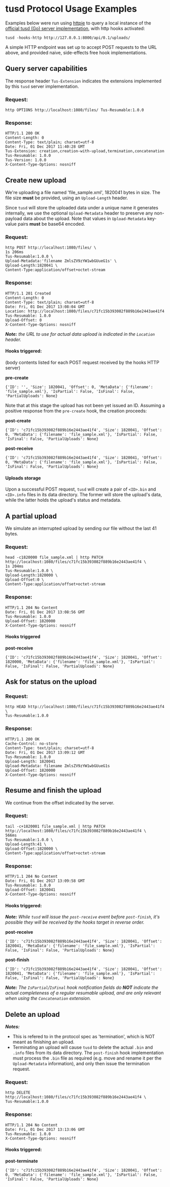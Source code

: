 

# tusd Protocol Usage Examples


Examples below were run using [httpie](https://httpie.org/) to query a local instance of the [official tusd (Go) server  implementation](https://github.com/tus/tusd), with http hooks activated: 

```
tusd -hooks-http http://127.0.0.1:8000/api/0.1/uploads/
``` 

A simple HTTP endpoint was set up to accept POST requests to the URL above, and provided naive, side-effects free hook implementations.

## Query server capabilities

The response header `Tus-Extension` indicates the extensions implemented by this `tusd` server implementation.

### Request:
```
http OPTIONS http://localhost:1080/files/ Tus-Resumable:1.0.0
```

### Response:
```
HTTP/1.1 200 OK
Content-Length: 0
Content-Type: text/plain; charset=utf-8
Date: Fri, 01 Dec 2017 11:40:28 GMT
Tus-Extension: creation,creation-with-upload,termination,concatenation
Tus-Resumable: 1.0.0
Tus-Version: 1.0.0
X-Content-Type-Options: nosniff
```

## Create new upload

We're uploading a file named 'file_sample.xml', 1820041 bytes in size. The file size __must__ be provided, using an `Upload-Length` header.

Since `tusd` will store the uploaded data under a unique name it generates internally, we use the optional `Upload-Metadata` header to preserve any non-payload data about the upload.
Note that values in `Upload-Metadata` key-value pairs __must__ be base64 encoded.

### Request:
```
http POST http://localhost:1080/files/ \                                                                                                                                              1s 206ms
Tus-Resumable:1.0.0 \
Upload-Metadata:'filename ZmlsZV9zYW1wbGUueG1s' \
Upload-Length:1820041 \
Content-Type:application/offset+octet-stream
```
 
### Response:
```
HTTP/1.1 201 Created
Content-Length: 0
Content-Type: text/plain; charset=utf-8
Date: Fri, 01 Dec 2017 13:08:04 GMT
Location: http://localhost:1080/files/c71fc15b393082f889b16e2443ae41f4
Tus-Resumable: 1.0.0
Upload-Offset: 0
X-Content-Type-Options: nosniff
```

*__Note:__ the URL to use for actual data upload is indicated in the `Location` header.*

#### Hooks triggered:

(body contents listed for each POST request received by the hooks HTTP server) 

__pre-create__ 
```
{'ID': '', 'Size': 1820041, 'Offset': 0, 'MetaData': {'filename': 'file_sample.xml'}, 'IsPartial': False, 'IsFinal': False, 'PartialUploads': None}
```

Note that at this stage the upload has not been yet issued an ID.
Assuming a positive response from the `pre-create` hook, the creation proceeds: 

__post-create__ 
```
{'ID': 'c71fc15b393082f889b16e2443ae41f4', 'Size': 1820041, 'Offset': 0, 'MetaData': {'filename': 'file_sample.xml'}, 'IsPartial': False, 'IsFinal': False, 'PartialUploads': None}
```

__post-receive__ 
```
{'ID': 'c71fc15b393082f889b16e2443ae41f4', 'Size': 1820041, 'Offset': 0, 'MetaData': {'filename': 'file_sample.xml'}, 'IsPartial': False, 'IsFinal': False, 'PartialUploads': None}
```

#### Uploads storage
Upon a successful POST request, `tusd` will create a pair of `<ID>.bin` and `<ID>.info` files in its data directory. The former will store the upload's data, while the latter holds the upload's status and metadata. 


## A partial upload

We simulate an interrupted upload by sending our file without the last 41 bytes.
### Request:
```
head -c1820000 file_sample.xml | http PATCH http://localhost:1080/files/c71fc15b393082f889b16e2443ae41f4 \                                                                            1s 204ms
Tus-Resumable:1.0.0 \
Upload-Length:1820000 \
Upload-Offset:0 \
Content-Type:application/offset+octet-stream
```

### Response:
```
HTTP/1.1 204 No Content
Date: Fri, 01 Dec 2017 13:08:56 GMT
Tus-Resumable: 1.0.0
Upload-Offset: 1820000
X-Content-Type-Options: nosniff
```

#### Hooks triggered

__post-receive__ 
```
{'ID': 'c71fc15b393082f889b16e2443ae41f4', 'Size': 1820041, 'Offset': 1820000, 'MetaData': {'filename': 'file_sample.xml'}, 'IsPartial': False, 'IsFinal': False, 'PartialUploads': None}
```

## Ask for status on the upload 

### Request:
```
http HEAD http://localhost:1080/files/c71fc15b393082f889b16e2443ae41f4 \
Tus-Resumable:1.0.0
```

### Response:
```
HTTP/1.1 200 OK
Cache-Control: no-store
Content-Type: text/plain; charset=utf-8
Date: Fri, 01 Dec 2017 13:09:12 GMT
Tus-Resumable: 1.0.0
Upload-Length: 1820041
Upload-Metadata: filename ZmlsZV9zYW1wbGUueG1s
Upload-Offset: 1820000
X-Content-Type-Options: nosniff
```


## Resume and finish the upload

We continue from the offset indicated by the server.

### Request:
```
tail -c+1820001 file_sample.xml | http PATCH http://localhost:1080/files/c71fc15b393082f889b16e2443ae41f4 \                                                                              566ms
Tus-Resumable:1.0.0 \
Upload-Length:41 \
Upload-Offset:1820000 \
Content-Type:application/offset+octet-stream
```

### Response:
```
HTTP/1.1 204 No Content
Date: Fri, 01 Dec 2017 13:09:58 GMT
Tus-Resumable: 1.0.0
Upload-Offset: 1820041
X-Content-Type-Options: nosniff
```

#### Hooks triggered:

*__Note:__ While `tusd` will issue the `post-receive` event before `post-finish`, it's possible they will be received by the hooks target in reverse order.*

__post-receive__
```
{'ID': 'c71fc15b393082f889b16e2443ae41f4', 'Size': 1820041, 'Offset': 1820041, 'MetaData': {'filename': 'file_sample.xml'}, 'IsPartial': False, 'IsFinal': False, 'PartialUploads': None}
```

__post-finish__
```
{'ID': 'c71fc15b393082f889b16e2443ae41f4', 'Size': 1820041, 'Offset': 1820041, 'MetaData': {'filename': 'file_sample.xml'}, 'IsPartial': False, 'IsFinal': False, 'PartialUploads': None}
```

*__Note:__* *The `IsPartial`/`IsFinal` hook notification fields do __NOT__ indicate the actual completeness of a regular resumable upload, and are only relevant when using the `Concatenation` extension.*


## Delete an upload

*__Notes:__* 
 - This is refered to in the protocol spec as 'termination', which is NOT meant as finishing an upload.
 - Terminating an upload will cause `tusd` to delete the actual `.bin` and `.info` files from its data directory.
 The `post-finish` hook implementation must process the `.bin` file as required (e.g. move and rename it per the `Upload-Metadata` information),
 and only then issue the termination request. 

### Request:
```
http DELETE http://localhost:1080/files/c71fc15b393082f889b16e2443ae41f4 \
Tus-Resumable:1.0.0
```

### Response:
```
HTTP/1.1 204 No Content
Date: Fri, 01 Dec 2017 13:13:06 GMT
Tus-Resumable: 1.0.0
X-Content-Type-Options: nosniff
```

#### Hooks triggered:

__post-terminate__ 
```
{'ID': 'c71fc15b393082f889b16e2443ae41f4', 'Size': 1820041, 'Offset': 0, 'MetaData': {'filename': 'file_sample.xml'}, 'IsPartial': False, 'IsFinal': False, 'PartialUploads': None}
```
